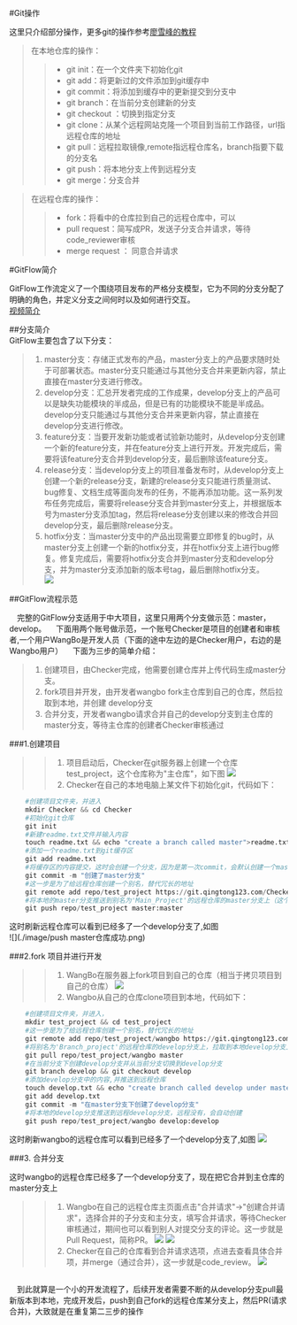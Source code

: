 #Git操作  

这里只介绍部分操作，更多git的操作参考[廖雪峰的教程](https://www.liaoxuefeng.com/wiki/896043488029600)
>在本地仓库的操作：
>>* git init：在一个文件夹下初始化git
>>* git add：将更新过的文件添加到git缓存中
>>* git commit：将添加到缓存中的更新提交到分支中
>>* git branch：在当前分支创建新的分支
>>* git checkout ：切换到指定分支
>>* git clone：从某个远程网站克隆一个项目到当前工作路径，url指远程仓库的地址
>>* git pull：远程拉取镜像,remote指远程仓库名，branch指要下载的分支名
>>* git push：将本地分支上传到远程分支  
>>* git merge：分支合并

>在远程仓库的操作：  
>>* fork：将看中的仓库拉到自己的远程仓库中，可以
>>* pull request：简写成PR，发送子分支合并请求，等待code_reviewer审核
>>* merge request ： 同意合并请求

#GitFlow简介  

GitFlow工作流定义了一个围绕项目发布的严格分支模型，它为不同的分支分配了明确的角色，并定义分支之间何时以及如何进行交互。  
[视频简介](https://www.bilibili.com/video/av32573821/)  

##分支简介  
GitFlow主要包含了以下分支：  
>1. master分支：存储正式发布的产品，master分支上的产品要求随时处于可部署状态。master分支只能通过与其他分支合并来更新内容，禁止直接在master分支进行修改。  
>2. develop分支：汇总开发者完成的工作成果，develop分支上的产品可以是缺失功能模块的半成品，但是已有的功能模块不能是半成品。develop分支只能通过与其他分支合并来更新内容，禁止直接在develop分支进行修改。  
>3. feature分支：当要开发新功能或者试验新功能时，从develop分支创建一个新的feature分支，并在feature分支上进行开发。开发完成后，需要将该feature分支合并到develop分支，最后删除该feature分支。  
>4. release分支：当develop分支上的项目准备发布时，从develop分支上创建一个新的release分支，新建的release分支只能进行质量测试、bug修复、文档生成等面向发布的任务，不能再添加功能。这一系列发布任务完成后，需要将release分支合并到master分支上，并根据版本号为master分支添加tag，然后将release分支创建以来的修改合并回develop分支，最后删除release分支。  
>5. hotfix分支：当master分支中的产品出现需要立即修复的bug时，从master分支上创建一个新的hotfix分支，并在hotfix分支上进行bug修复。修复完成后，需要将hotfix分支合并到master分支和develop分支，并为master分支添加新的版本号tag，最后删除hotfix分支。  
![](./image/gitflow工作流1.png)

##GitFlow流程示范

&emsp;完整的GitFlow分支适用于中大项目，这里只用两个分支做示范：master，develop。 
&emsp;下面用两个账号做示范，一个账号Checker是项目的创建者和审核者,一个用户WangBo是开发人员（下面的途中左边的是Checker用户，右边的是Wangbo用户）
&emsp;下面为三步的简单介绍：  
>1. 创建项目，由Checker完成，他需要创建仓库并上传代码生成master分支。  
>2. fork项目并开发，由开发者wangbo fork主仓库到自己的仓库，然后拉取到本地，并创建 develop分支
>3. 合并分支，开发者wangbo请求合并自己的develop分支到主仓库的master分支，等待主仓库的创建者Checker审核通过

###1.创建项目

>>1. 项目启动后，Checker在git服务器上创建一个仓库test_project，这个仓库称为"主仓库"，如下图
![](./image/创建仓库成功.png)
>>2. Checker在自己的本地电脑上某文件下初始化git，代码如下：
```python
    #创建项目文件夹，并进入
    mkdir Checker && cd Checker
    #初始化git仓库
    git init
    #新建readme.txt文件并输入内容
    touch readme.txt && echo "create a branch called master">readme.txt
    #添加一个readme.txt到git缓存区
    git add readme.txt
    #将缓存区的内容提交，这时会创建一个分支，因为是第一次commit，会默认创建一个master分支，并切换到master分支，以后每次进入这个目录，都会默认进入master分支
    git commit -m "创建了master分支"
    #这一步是为了给远程仓库创建一个别名，替代冗长的地址
    git remote add repo/test_project https://git.qingtong123.com/Checker/test_project.git
    #将本地的master分支推送到别名为'Main_Project'的远程仓库的master分支上（这个时候远程仓库并没有master分支，会自动创建），其中第一个master指本地分支，第二个master指远程分支
    git push repo/test_project master:master
```  
这时刷新远程仓库可以看到已经多了一个develop分支了,如图  
![](./image/push master仓库成功.png)

###2.fork 项目并进行开发

>>1. WangBo在服务器上fork项目到自己的仓库（相当于拷贝项目到自己的仓库）
![](./image/如何fork.png)
>>2. Wangbo从自己的仓库clone项目到本地，代码如下：  
```python
    #创建项目文件夹，并进入，
    mkdir test_project && cd test_project
    #这一步是为了给远程仓库创建一个别名，替代冗长的地址
    git remote add repo/test_project/wangbo https://git.qingtong123.com/Checker/Main_Project.git
    #将别名为'Branch_project'的远程仓库的develop分支上，拉取到本地develop分支上（如果本地没有则会自动创建），这里第一个develop为远程分支，第二个develop为本地分支4
    git pull repo/test_project/wangbo master
    #在当前分支下创建develop分支并从当前分支切换到develop分支
    git branch develop && git checkout develop
    #添加develop分支中的内容,并推送到远程仓库
    touch develop.txt && echo "create branch called develop under master branch">develop.txt
    git add develop.txt
    git commit -m "在master分支下创建了develop分支"
    #将本地的develop分支推送到远程develop分支，远程没有，会自动创建
    git push repo/test_project/wangbo develop:develop
```
这时刷新wangbo的远程仓库可以看到已经多了一个develop分支了,如图 
![](./image/develop分支push成功.png)
 
###3. 合并分支

这时wangbo的远程仓库已经多了一个develop分支了，现在把它合并到主仓库的master分支上
>>1. Wangbo在自己的远程仓库主页面点击"合并请求"->"创建合并请求"，选择合并的子分支和主分支，填写合并请求，等待Checker审核通过，期间也可以看到别人对提交分支的评论。这一步就是Pull Request，简称PR。
![](./image/合并请求.png)
![](.\image\合并请求2.png)
>>2. Checker在自己的仓库看到合并请求选项，点进去查看具体合并项，并merge（通过合并），这一步就是code_review。 
![](./image/审核请求.png) 
##  
&emsp;到此就算是一个小的开发流程了，后续开发者需要不断的从develop分支pull最新版本到本地，完成开发后，push到自己fork的远程仓库某分支上，然后PR(请求合并)，大致就是在重复第二三步的操作




